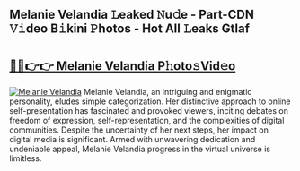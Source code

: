 ## Melanie Velandia 𝙻eaked 𝙽u𝚍e - Part-CDN 𝚅𝚒deo B𝚒kini 𝙿hotos - Hot All 𝙻eaks Gtlaf

# <h2><a href="http://ld6sy5.urlbe.top/?page=Melanie+Velandia">🔗🔗👉👉 Melanie Velandia P𝚑oto𝚜Vid𝚎o</a></h2>

[![Melanie Velandia](https://i.imgur.com/eBuTRDB.gif)](http://ld6sy5.urlbe.top/?page=Melanie+Velandia)
Melanie Velandia, an intriguing and enigmatic personality, eludes simple categorization. Her distinctive approach to online self-presentation has fascinated and provoked viewers, inciting debates on freedom of expression, self-representation, and the complexities of digital communities. Despite the uncertainty of her next steps, her impact on digital media is significant. Armed with unwavering dedication and undeniable appeal, Melanie Velandia progress in the virtual universe is limitless.

